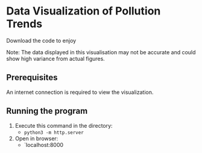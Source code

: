 # Data Visualization of Pollution Trends

Download the code to enjoy

Note: The data displayed in this visualisation may not be accurate and could show high variance from actual figures.

## Prerequisites

An internet connection is required to view the visualization.

## Running the program

1. Execute this command in the directory:
	- `python3 -m http.server`
2. Open in browser:
    - `localhost:8000
     
